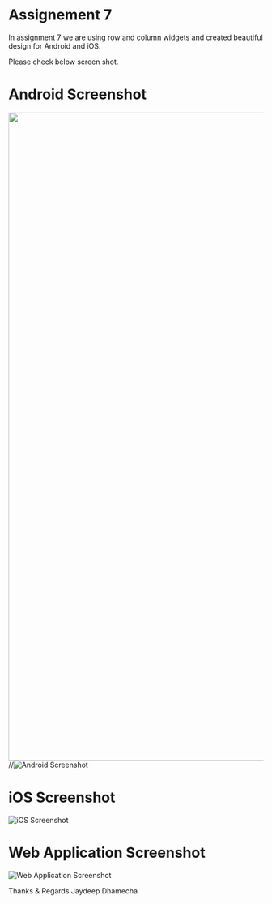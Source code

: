 # Assignement 7

 In assignment 7 we are using row and column widgets and created beautiful design for Android and iOS.
 
 Please check below screen shot.

# Android Screenshot
<a href="url"><img src="https://user-images.githubusercontent.com/89917952/133978673-654d2c3a-81a4-42dc-9c0f-0d5763195667.png" align="left" height="1280" width="720" ></a>
//![Android Screenshot](https://user-images.githubusercontent.com/89917952/133978673-654d2c3a-81a4-42dc-9c0f-0d5763195667.png)


# iOS Screenshot
![iOS Screenshot](https://user-images.githubusercontent.com/89917952/133978708-f52ffbd8-f721-4d68-b593-e0e1d64751d7.png )


# Web Application Screenshot
![Web Application Screenshot](https://user-images.githubusercontent.com/89917952/133978832-ebb2f9b2-c8f9-4ecd-9554-7d294c412b0c.png)

Thanks & Regards
Jaydeep Dhamecha
